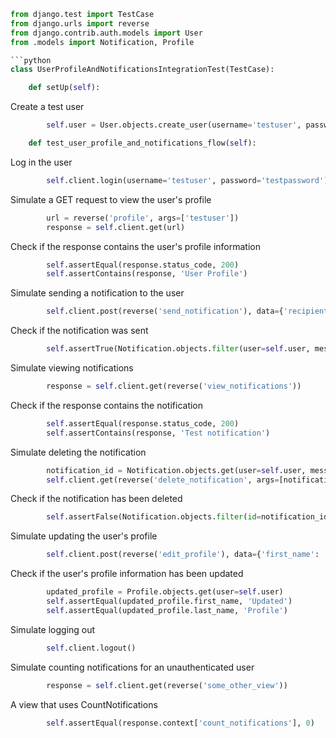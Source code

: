 ```python
from django.test import TestCase
from django.urls import reverse
from django.contrib.auth.models import User
from .models import Notification, Profile

```python
class UserProfileAndNotificationsIntegrationTest(TestCase):
```

```python
    def setUp(self):
```

Create a test user
```python
        self.user = User.objects.create_user(username='testuser', password='testpassword')
```

```python
    def test_user_profile_and_notifications_flow(self):
```

Log in the user
```python
        self.client.login(username='testuser', password='testpassword')
```

Simulate a GET request to view the user's profile
```python
        url = reverse('profile', args=['testuser'])
        response = self.client.get(url)
```

Check if the response contains the user's profile information
```python
        self.assertEqual(response.status_code, 200)
        self.assertContains(response, 'User Profile')
```

 Simulate sending a notification to the user
```python
        self.client.post(reverse('send_notification'), data={'recipient': 'testuser', 'message': 'Test notification'})
```

Check if the notification was sent
```python
        self.assertTrue(Notification.objects.filter(user=self.user, message='Test notification').exists())
```

Simulate viewing notifications
```python
        response = self.client.get(reverse('view_notifications'))
```

Check if the response contains the notification
```python
        self.assertEqual(response.status_code, 200)
        self.assertContains(response, 'Test notification')
```

 Simulate deleting the notification
```python
        notification_id = Notification.objects.get(user=self.user, message='Test notification').id
        self.client.get(reverse('delete_notification', args=[notification_id]))
```

Check if the notification has been deleted
```python
        self.assertFalse(Notification.objects.filter(id=notification_id).exists())
```

Simulate updating the user's profile
```python
        self.client.post(reverse('edit_profile'), data={'first_name': 'Updated', 'last_name': 'Profile'})
```

 Check if the user's profile information has been updated
```python
        updated_profile = Profile.objects.get(user=self.user)
        self.assertEqual(updated_profile.first_name, 'Updated')
        self.assertEqual(updated_profile.last_name, 'Profile')
```

Simulate logging out
```python
        self.client.logout()
```

Simulate counting notifications for an unauthenticated user
```python
        response = self.client.get(reverse('some_other_view'))
```

A view that uses CountNotifications
```python
        self.assertEqual(response.context['count_notifications'], 0)
```
